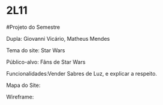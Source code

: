 # 2L11

#Projeto do Semestre

Dupla: Giovanni Vicário, Matheus Mendes

Tema do site: Star Wars

Público-alvo: Fãns de Star Wars

Funcionalidades:Vender Sabres de Luz, e explicar a respeito.

Mapa do Site:

Wireframe:
